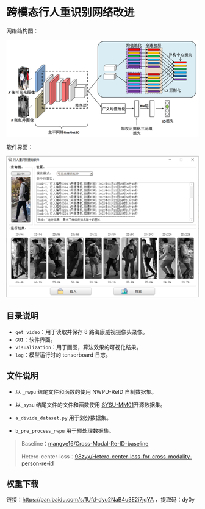 # 跨模态行人重识别网络改进

网络结构图：

![image-20231207175115866](doc/image-20231207175115866.png)



软件界面：

![image-20231207182900067](doc/image-20231207182900067.png)

## 目录说明

- `get_video`：用于读取并保存 8 路海康威视摄像头录像。
- `GUI`：软件界面。
- `visualization`：用于画图，算法效果的可视化结果。
- `log`：模型运行时的 tensorboard 日志。



## 文件说明

- 以 `_nwpu` 结尾文件和函数的使用 NWPU-ReID 自制数据集。

- 以`_sysu` 结尾文件的文件和函数使用 [SYSU-MM01](https://drive.google.com/open?id=181K9PQGnej0K5xNX9DRBDPAf3K9JosYk)开源数据集。

- `a_divide_dataset.py` 用于划分数据集。
- `b_pre_process_nwpu` 用于预处理数据集。

>Baseline：[mangye16/Cross-Modal-Re-ID-baseline](https://github.com/mangye16/Cross-Modal-Re-ID-baseline)
>
>Hetero-center-loss：[98zyx/Hetero-center-loss-for-cross-modality-person-re-id](https://github.com/98zyx/Hetero-center-loss-for-cross-modality-person-re-id)

## 权重下载

链接：https://pan.baidu.com/s/1Ufd-dyu2NaB4u3E2i7jqYA ，提取码：dy0y
